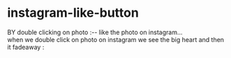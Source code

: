 # instagram-like-button
BY double clicking on photo :-- like the  photo on instagram...
<br>
when we double click on photo on instagram we see the big heart and then it fadeaway : 
